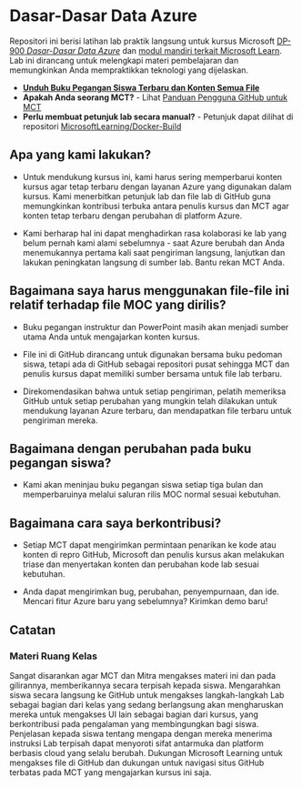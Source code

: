 # Dasar-Dasar Data Azure

Repositori ini berisi latihan lab praktik langsung untuk kursus Microsoft [DP-900 *Dasar-Dasar Data Azure*](https://docs.microsoft.com/id-id/learn/certifications/courses/dp-900t00) dan [modul mandiri terkait Microsoft Learn](https://docs.microsoft.com/id-id/users/23110622/collections/0kjyh8rn5gdrjj/). Lab ini dirancang untuk melengkapi materi pembelajaran dan memungkinkan Anda mempraktikkan teknologi yang dijelaskan. 

- **[Unduh Buku Pegangan Siswa Terbaru dan Konten Semua File](../../releases/latest)**
- **Apakah Anda seorang MCT?** - Lihat [Panduan Pengguna GitHub untuk MCT](https://microsoftlearning.github.io/MCT-User-Guide/)
- **Perlu membuat petunjuk lab secara manual?** - Petunjuk dapat dilihat di repositori [MicrosoftLearning/Docker-Build](https://github.com/MicrosoftLearning/Docker-Build)

## Apa yang kami lakukan?

- Untuk mendukung kursus ini, kami harus sering memperbarui konten kursus agar tetap terbaru dengan layanan Azure yang digunakan dalam kursus.  Kami menerbitkan petunjuk lab dan file lab di GitHub guna memungkinkan kontribusi terbuka antara penulis kursus dan MCT agar konten tetap terbaru dengan perubahan di platform Azure.

- Kami berharap hal ini dapat menghadirkan rasa kolaborasi ke lab yang belum pernah kami alami sebelumnya - saat Azure berubah dan Anda menemukannya pertama kali saat pengiriman langsung, lanjutkan dan lakukan peningkatan langsung di sumber lab.  Bantu rekan MCT Anda.

## Bagaimana saya harus menggunakan file-file ini relatif terhadap file MOC yang dirilis?

- Buku pegangan instruktur dan PowerPoint masih akan menjadi sumber utama Anda untuk mengajarkan konten kursus.

- File ini di GitHub dirancang untuk digunakan bersama buku pedoman siswa, tetapi ada di GitHub sebagai repositori pusat sehingga MCT dan penulis kursus dapat memiliki sumber bersama untuk file lab terbaru.

- Direkomendasikan bahwa untuk setiap pengiriman, pelatih memeriksa GitHub untuk setiap perubahan yang mungkin telah dilakukan untuk mendukung layanan Azure terbaru, dan mendapatkan file terbaru untuk pengiriman mereka.

## Bagaimana dengan perubahan pada buku pegangan siswa?

- Kami akan meninjau buku pegangan siswa setiap tiga bulan dan memperbaruinya melalui saluran rilis MOC normal sesuai kebutuhan.

## Bagaimana cara saya berkontribusi?

- Setiap MCT dapat mengirimkan permintaan penarikan ke kode atau konten di repro GitHub, Microsoft dan penulis kursus akan melakukan triase dan menyertakan konten dan perubahan kode lab sesuai kebutuhan.

- Anda dapat mengirimkan bug, perubahan, penyempurnaan, dan ide.  Mencari fitur Azure baru yang sebelumnya?  Kirimkan demo baru!

## Catatan

### Materi Ruang Kelas

Sangat disarankan agar MCT dan Mitra mengakses materi ini dan pada gilirannya, memberikannya secara terpisah kepada siswa.  Mengarahkan siswa secara langsung ke GitHub untuk mengakses langkah-langkah Lab sebagai bagian dari kelas yang sedang berlangsung akan mengharuskan mereka untuk mengakses UI lain sebagai bagian dari kursus, yang berkontribusi pada pengalaman yang membingungkan bagi siswa. Penjelasan kepada siswa tentang mengapa dengan mereka menerima instruksi Lab terpisah dapat menyoroti sifat antarmuka dan platform berbasis cloud yang selalu berubah. Dukungan Microsoft Learning untuk mengakses file di GitHub dan dukungan untuk navigasi situs GitHub terbatas pada MCT yang mengajarkan kursus ini saja.
